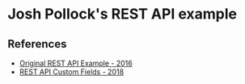 # Josh Pollock's REST API example

## References
- [Original REST API Example - 2016](https://torquemag.io/2016/08/building-custom-rest-api-routes-using-object-oriented-php/)
- [REST API Custom Fields - 2018](https://torquemag.io/2018/02/rest-api-custom-fields-revisited/)

